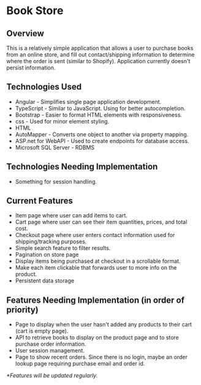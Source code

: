 <h1>Book Store</h1>
<h2>Overview</h2>
<p>This is a relatively simple application that allows a user to purchase books from an online store, and fill out contact/shipping information to determine where the order is sent (similar to Shopify). Application currently doesn't persist information.</p>
<h2>Technologies Used</h2>
<ul>
  <li>Angular - Simplifies single page application development.</li>
  <li>TypeScript - Similar to JavaScript. Using for better autocompletion.</li>
  <li>Bootstrap - Easier to format HTML elements with responsiveness.</li>
  <li>css - Used for minor element styling.</li>
  <li>HTML</li>
  <li>AutoMapper - Converts one object to another via property mapping.</li>
  <li>ASP.net for WebAPI - Used to create endpoints for database access.</li>
  <li>Microsoft SQL Server - RDBMS</li>
</ul>
<h2>Technologies Needing Implementation</h2>
<ul>
  <li>Something for session handling.</li>
</ul>

<h2>Current Features</h2>
<ul>
  <li>Item page where user can add items to cart.</li>
  <li>Cart page where user can see their item quantities, prices, and total cost.</li>
  <li>Checkout page where user enters contact information used for shipping/tracking purposes.</li>
  <li>Simple search feature to filter results.</li>
  <li>Pagination on store page</li>
  <li>Display items being purchased at checkout in a scrollable format.</li>
  <li>Make each item clickable that forwards user to more info on the product.</li>
  <li>Persistent data storage</li>
</ul>
<h2>Features Needing Implementation (in order of priority)</h2>
<ul>
  <li>Page to display when the user hasn't added any products to their cart (cart is empty page).</li>
  <li>API to retrieve books to display on the product page and to store purchase order information.</li>
  <li>User session management.</li>
  <li>Page to show recent orders. Since there is no login, maybe an order lookup page requiring purchase email and order id.</li>
</ul>
<p><i>*Features will be updated regularly.</i></p>
